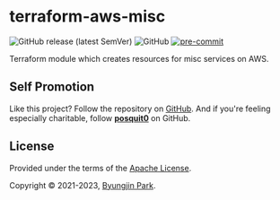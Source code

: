 # terraform-aws-misc

![GitHub release (latest SemVer)](https://img.shields.io/github/v/release/tedilabs/terraform-aws-misc?color=blue&sort=semver&style=flat-square)
![GitHub](https://img.shields.io/github/license/tedilabs/terraform-aws-misc?color=blue&style=flat-square)
[![pre-commit](https://img.shields.io/badge/pre--commit-enabled-brightgreen?logo=pre-commit&logoColor=white&style=flat-square)](https://github.com/pre-commit/pre-commit)

Terraform module which creates resources for misc services on AWS.


## Self Promotion

Like this project? Follow the repository on [GitHub](https://github.com/tedilabs/terraform-aws-misc). And if you're feeling especially charitable, follow **[posquit0](https://github.com/posquit0)** on GitHub.


## License

Provided under the terms of the [Apache License](LICENSE).

Copyright © 2021-2023, [Byungjin Park](https://www.posquit0.com).
